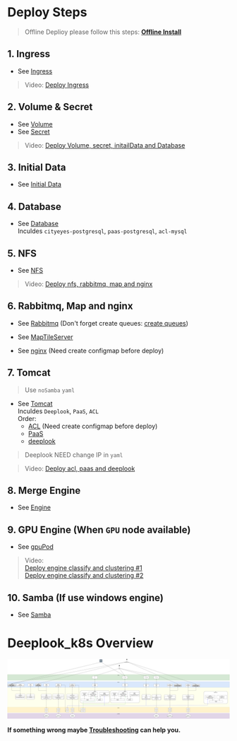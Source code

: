 # Deploy Steps

> Offline Deplioy please follow this steps: **[Offline Install](./README.offline.md)**

## 1. Ingress

- See [Ingress](./Ingress/README.md)

> Video: [Deploy Ingress](https://drive.google.com/open?id=1piVyRAlkLACsL0JH324VPJUX8DhZFTyC)

## 2. Volume & Secret
- See [Volume](./Volume/README.md)
- See [Secret](./Secret/README.md)

> Video: [Deploy Volume, secret, initailData and Database](https://drive.google.com/open?id=1DEUaQSSg97j-DDB4uH-yZsRuTCW7wDvI)

## 3. Initial Data

- See [Initial Data](./InitialData/README.md)

## 4. Database
- See [Database](./Database/README.md) \
Inculdes `cityeyes-postgresql`, `paas-postgresql`, `acl-mysql`

## 5. NFS

- See [NFS](./NFS/README.md)

> Video: [Deploy nfs, rabbitmq, map and nginx](https://drive.google.com/open?id=1SogJR_q4K-pLYrOch6bgKm93KZfCq5_E)

## 6. Rabbitmq, Map and nginx
- See [Rabbitmq](./rabbitmq/README.md)
  (Don't forget create queues: [create queues](./rabbitmq/README.md#using-script-create-queues))

- See [MapTileServer](./MapTileServer/README.md)

- See [nginx](./nginx/README.md) (Need create configmap before deploy)

## 7. Tomcat

> Use `noSamba` `yaml`

- See [Tomcat](./Tomcat/README.md) \
Inculdes `Deeplook`, `PaaS`, `ACL` \
Order:
  - [ACL](./Tomcat/README.md#deploy-tomcat-for-acl) (Need create configmap before deploy)
  - [PaaS](./Tomcat/README.md#deploy-paas)
  - [deeplook](./Tomcat/README.md#deploy-deeplook)
> Deeplook NEED change IP in `yaml` 

> Video: [Deploy acl, paas and deeplook](https://drive.google.com/open?id=1V3xHirZ0oGVT95kj1p-Cntiq4KMfN-We)

## 8. Merge Engine

- See [Engine](./Engine/README.md)

## 9. GPU Engine (When `GPU` node available)

- See [gpuPod](./gpuPod/README.md)

> Video: \
> [Deploy engine classify and clustering #1](https://drive.google.com/open?id=1ReD3ZVPxi-xRgiGX8hfprj7YSeAOWF8B) \
> [Deploy engine classify and clustering #2](https://drive.google.com/open?id=1G5-AWaDXgzDHKJ_AHpGtldZCBsG4lApB)

## 10. Samba (If use windows engine)

- See [Samba](./Samba/README.md)

# Deeplook_k8s Overview

![alt text](/Images/Overview/Deeplook_k8s_overview.png "Deeplook_k8s_overview")

**If something wrong maybe [Troubleshooting](../Install/Troubleshooting.md) can help you.**
